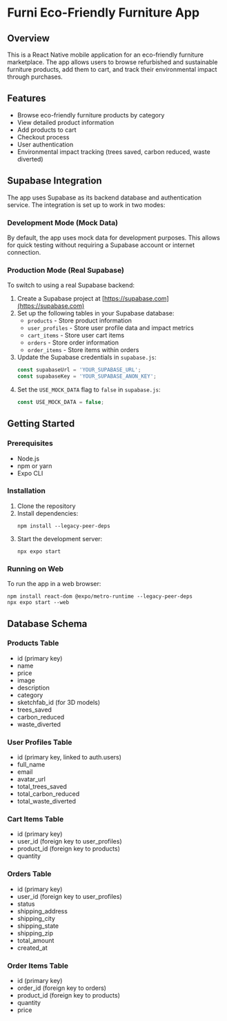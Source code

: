 # Furni Eco-Friendly Furniture App

## Overview
This is a React Native mobile application for an eco-friendly furniture marketplace. The app allows users to browse refurbished and sustainable furniture products, add them to cart, and track their environmental impact through purchases.

## Features
- Browse eco-friendly furniture products by category
- View detailed product information
- Add products to cart
- Checkout process
- User authentication
- Environmental impact tracking (trees saved, carbon reduced, waste diverted)

## Supabase Integration
The app uses Supabase as its backend database and authentication service. The integration is set up to work in two modes:

### Development Mode (Mock Data)
By default, the app uses mock data for development purposes. This allows for quick testing without requiring a Supabase account or internet connection.

### Production Mode (Real Supabase)
To switch to using a real Supabase backend:

1. Create a Supabase project at [https://supabase.com](https://supabase.com)
2. Set up the following tables in your Supabase database:
   - `products` - Store product information
   - `user_profiles` - Store user profile data and impact metrics
   - `cart_items` - Store user cart items
   - `orders` - Store order information
   - `order_items` - Store items within orders
3. Update the Supabase credentials in `supabase.js`:
   ```javascript
   const supabaseUrl = 'YOUR_SUPABASE_URL';
   const supabaseKey = 'YOUR_SUPABASE_ANON_KEY';
   ```
4. Set the `USE_MOCK_DATA` flag to `false` in `supabase.js`:
   ```javascript
   const USE_MOCK_DATA = false;
   ```

## Getting Started

### Prerequisites
- Node.js
- npm or yarn
- Expo CLI

### Installation
1. Clone the repository
2. Install dependencies:
   ```
   npm install --legacy-peer-deps
   ```
3. Start the development server:
   ```
   npx expo start
   ```

### Running on Web
To run the app in a web browser:
```
npm install react-dom @expo/metro-runtime --legacy-peer-deps
npx expo start --web
```

## Database Schema

### Products Table
- id (primary key)
- name
- price
- image
- description
- category
- sketchfab_id (for 3D models)
- trees_saved
- carbon_reduced
- waste_diverted

### User Profiles Table
- id (primary key, linked to auth.users)
- full_name
- email
- avatar_url
- total_trees_saved
- total_carbon_reduced
- total_waste_diverted

### Cart Items Table
- id (primary key)
- user_id (foreign key to user_profiles)
- product_id (foreign key to products)
- quantity

### Orders Table
- id (primary key)
- user_id (foreign key to user_profiles)
- status
- shipping_address
- shipping_city
- shipping_state
- shipping_zip
- total_amount
- created_at

### Order Items Table
- id (primary key)
- order_id (foreign key to orders)
- product_id (foreign key to products)
- quantity
- price